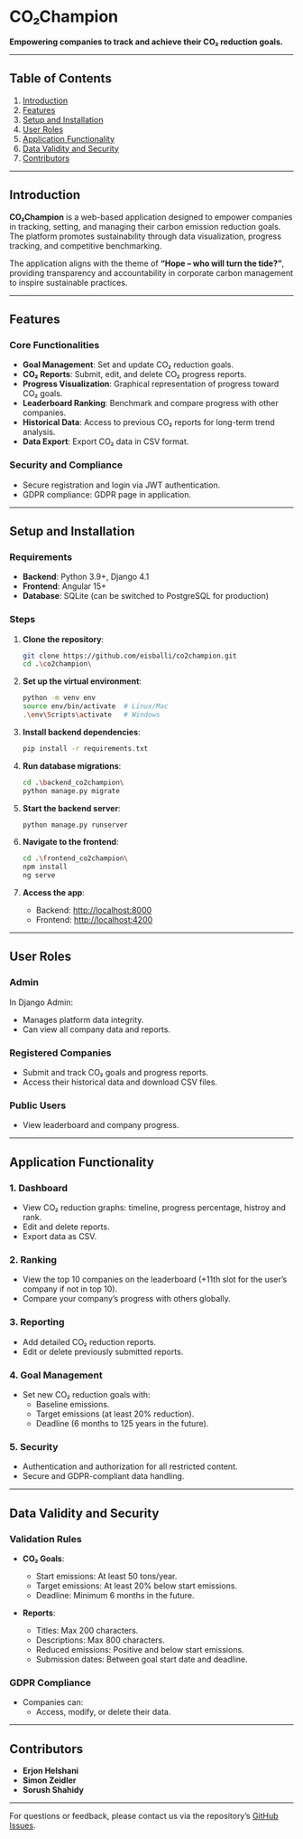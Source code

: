 
# **CO₂Champion**

**Empowering companies to track and achieve their CO₂ reduction goals.**

---

## **Table of Contents**
1. [Introduction](#introduction)
2. [Features](#features)
3. [Setup and Installation](#setup-and-installation)
4. [User Roles](#user-roles)
5. [Application Functionality](#application-functionality)
6. [Data Validity and Security](#data-validity-and-security)
7. [Contributors](#contributors)

---

## **Introduction**
**CO₂Champion** is a web-based application designed to empower companies in tracking, setting, and managing their carbon emission reduction goals. The platform promotes sustainability through data visualization, progress tracking, and competitive benchmarking.

The application aligns with the theme of **“Hope – who will turn the tide?”**, providing transparency and accountability in corporate carbon management to inspire sustainable practices.

---

## **Features**
### **Core Functionalities**
- **Goal Management**: Set and update CO₂ reduction goals.
- **CO₂ Reports**: Submit, edit, and delete CO₂ progress reports.
- **Progress Visualization**: Graphical representation of progress toward CO₂ goals.
- **Leaderboard Ranking**: Benchmark and compare progress with other companies.
- **Historical Data**: Access to previous CO₂ reports for long-term trend analysis.
- **Data Export**: Export CO₂ data in CSV format.

### **Security and Compliance**
- Secure registration and login via JWT authentication.
- GDPR compliance: GDPR page in application.

---

## **Setup and Installation**
### **Requirements**
- **Backend**: Python 3.9+, Django 4.1
- **Frontend**: Angular 15+
- **Database**: SQLite (can be switched to PostgreSQL for production)

### **Steps**
1. **Clone the repository**:
   ```bash
   git clone https://github.com/eisballi/co2champion.git
   cd .\co2champion\
   ```

2. **Set up the virtual environment**:
   ```bash
   python -m venv env
   source env/bin/activate  # Linux/Mac
   .\env\Scripts\activate   # Windows
   ```

3. **Install backend dependencies**:
   ```bash
   pip install -r requirements.txt
   ```

4. **Run database migrations**:
   ```bash
   cd .\backend_co2champion\ 
   python manage.py migrate
   ```

5. **Start the backend server**:
   ```bash
   python manage.py runserver
   ```

6. **Navigate to the frontend**:
   ```bash
   cd .\frontend_co2champion\
   npm install
   ng serve
   ```

7. **Access the app**:
   - Backend: [http://localhost:8000](http://localhost:8000)
   - Frontend: [http://localhost:4200](http://localhost:4200)

---

## **User Roles**
### **Admin**
In Django Admin:
- Manages platform data integrity.
- Can view all company data and reports.

### **Registered Companies**
- Submit and track CO₂ goals and progress reports.
- Access their historical data and download CSV files.

### **Public Users**
- View leaderboard and company progress.

---

## **Application Functionality**
### **1. Dashboard**
- View CO₂ reduction graphs: timeline, progress percentage, histroy and rank.
- Edit and delete reports.
- Export data as CSV.

### **2. Ranking**
- View the top 10 companies on the leaderboard (+11th slot for the user’s company if not in top 10).
- Compare your company’s progress with others globally.

### **3. Reporting**
- Add detailed CO₂ reduction reports.
- Edit or delete previously submitted reports.

### **4. Goal Management**
- Set new CO₂ reduction goals with:
  - Baseline emissions.
  - Target emissions (at least 20% reduction).
  - Deadline (6 months to 125 years in the future).

### **5. Security**
- Authentication and authorization for all restricted content.
- Secure and GDPR-compliant data handling.

---

## **Data Validity and Security**
### **Validation Rules**
- **CO₂ Goals**:
  - Start emissions: At least 50 tons/year.
  - Target emissions: At least 20% below start emissions.
  - Deadline: Minimum 6 months in the future.

- **Reports**:
  - Titles: Max 200 characters.
  - Descriptions: Max 800 characters.
  - Reduced emissions: Positive and below start emissions.
  - Submission dates: Between goal start date and deadline.

### **GDPR Compliance**
- Companies can:
  - Access, modify, or delete their data.

---

## **Contributors**
- **Erjon Helshani**
- **Simon Zeidler**
- **Sorush Shahidy**

---

For questions or feedback, please contact us via the repository’s [GitHub Issues](https://github.com/eisballi/co2champion/issues). 
